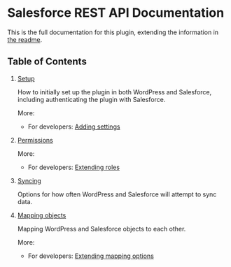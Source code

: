 # Salesforce REST API Documentation

This is the full documentation for this plugin, extending the information in [the readme](https://github.com/MinnPost/salesforce-rest-api/blob/master/README.md).

## Table of Contents

1. [Setup](./setup.md)
    
    How to initially set up the plugin in both WordPress and Salesforce, including authenticating the plugin with Salesforce.

    More: 
    
    - For developers: [Adding settings](./adding-settings.md)

2. [Permissions](./permissions.md)

    More:
    
    - For developers: [Extending roles](./extending-roles.md)

3. [Syncing](./syncing.md)
    
    Options for how often WordPress and Salesforce will attempt to sync data.

4. [Mapping objects](./mapping.md)
    
    Mapping WordPress and Salesforce objects to each other.
    
    More:
    
    - For developers: [Extending mapping options](./extending-mapping-options.md)